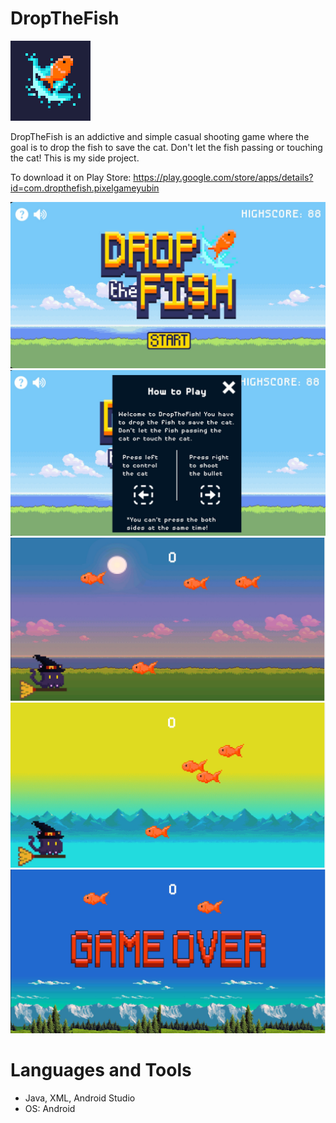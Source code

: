 # DropTheFish
![alt text](https://github.com/yugo9081/DropTheFish/blob/master/app/src/main/res/drawable/logo.png)

DropTheFish is an addictive and simple casual shooting game where the goal is to drop the fish to save the cat. Don't let the fish passing or touching the cat! This is my side project.

To download it on Play Store: https://play.google.com/store/apps/details?id=com.dropthefish.pixelgameyubin

![alt text](https://github.com/yugo9081/DropTheFish/blob/master/app/src/main/res/drawable/1.jpg)
![alt text](https://github.com/yugo9081/DropTheFish/blob/master/app/src/main/res/drawable/2.jpg)
![alt text](https://github.com/yugo9081/DropTheFish/blob/master/app/src/main/res/drawable/3.jpg)
![alt text](https://github.com/yugo9081/DropTheFish/blob/master/app/src/main/res/drawable/4.jpg)
![alt text](https://github.com/yugo9081/DropTheFish/blob/master/app/src/main/res/drawable/5.jpg)

# Languages and Tools
- Java, XML, Android Studio
- OS: Android

